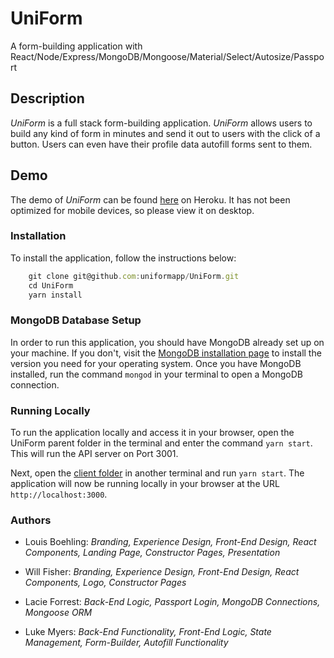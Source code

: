 # UniForm
A form-building application with React/Node/Express/MongoDB/Mongoose/Material/Select/Autosize/Passport

## Description

*UniForm* is a full stack form-building application. *UniForm* allows users to build any kind of form in minutes and send it out to users with the click of a button. Users can even have their profile data autofill forms sent to them.

## Demo

The demo of *UniForm* can be found [here](https://uniformapp.herokuapp.com/) on Heroku. It has not been optimized for mobile devices, so please view it on desktop.

### Installation

To install the application, follow the instructions below:

``` Javascript
	git clone git@github.com:uniformapp/UniForm.git
	cd UniForm
	yarn install
```

### MongoDB Database Setup

In order to run this application, you should have MongoDB already set up on your machine. If you don't, visit the [MongoDB installation page](https://docs.mongodb.com/manual/installation/) to install the version you need for your operating system. Once you have MongoDB installed, run the command `mongod` in your terminal to open a MongoDB connection.
	
### Running Locally

To run the application locally and access it in your browser, open the UniForm parent folder in the terminal and enter the command `yarn start`. This will run the API server on Port 3001. 

Next, open the [client folder](./client) in another terminal and run `yarn start`. The application will now be running locally in your browser at the URL `http://localhost:3000`.

### Authors

* Louis Boehling:
 *Branding, Experience Design, Front-End Design, React Components, Landing Page, Constructor Pages, Presentation*

* Will Fisher:
 *Branding, Experience Design, Front-End Design, React Components, Logo, Constructor Pages*

* Lacie Forrest:
 *Back-End Logic, Passport Login, MongoDB Connections, Mongoose ORM*

* Luke Myers:
 *Back-End Functionality, Front-End Logic, State Management, Form-Builder, Autofill Functionality*